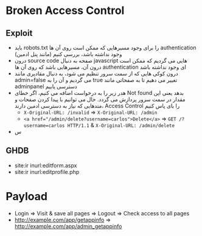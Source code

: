 # Broken Access Control

## Exploit
- باید robots.txt را برای وجود مسیرهایی که ممکن است روی آن ها authentication وجود نداشته باشد، بررسی کنیم (مانند پنل ادمین)
- درون source code صفحه به دنبال javascript هایی می گردیم که ممکن است درون آن، مسیرهایی باشد که روی آن ها authentication ای وجود نداشته باشد 
- درون کوکی هایی که از سمت سرور تنظیم می شود، به دنبال مقادیری مانند admin=false می گردیم و آن را به true تغییر می دهیم تا به صفحاتی مانند adminpanel دسترسی یابیم
- هدر زیر را به درخواست اضافه می کنیم، اگر خطای Not found بدهد یعنی این مقدار در سمت سرور پردازش می گردد. حال می توانیم با پیدا کردن صفحات و متدهایی که نیاز به دسترسی ادمین دارند، Access Control را بای پاس کنیم
  - ```X-Original-URL: /invalid```  => ```X-Original-URL: /admin```
  - ```<a href="/admin/delete?username=carlos">Delete</a>``` => ```GET /?username=carlos HTTP/1.1``` & ```X-Original-URL: /admin/delete```
- س

## GHDB
  - site:ir inurl:editform.aspx
  - site:ir inurl:editprofile.php

# Payload
- Login => Visit & save all pages => Logout => Check access to all pages
- http://example.com/app/getappinfo => http://example.com/app/admin_getappinfo
